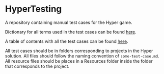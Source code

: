 # HyperTesting
A repository containing manual test cases for the Hyper game.

Dictionary for all terms used in the test cases can be found [here](dictionary.md).

A table of contents with all the test cases can be found [here](TOC.md).

All test cases should be in folders corresponding to projects in the Hyper solution. All files should follow the naming convention of `some-test-case.md`. All resource files should be places in a Resources folder inside the folder that corresponds to the project.
